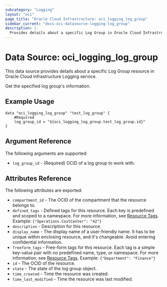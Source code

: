```yaml
---
subcategory: "Logging"
layout: "oci"
page_title: "Oracle Cloud Infrastructure: oci_logging_log_group"
sidebar_current: "docs-oci-datasource-logging-log_group"
description: |-
  Provides details about a specific Log Group in Oracle Cloud Infrastructure Logging service
---
```


# Data Source: oci_logging_log_group
This data source provides details about a specific Log Group resource in Oracle Cloud Infrastructure Logging service.

Get the specified log group's information.

## Example Usage

```hcl
data "oci_logging_log_group" "test_log_group" {
	#Required
	log_group_id = "${oci_logging_log_group.test_log_group.id}"
}
```

## Argument Reference

The following arguments are supported:

* `log_group_id` - (Required) OCID of a log group to work with.


## Attributes Reference

The following attributes are exported:

* `compartment_id` - The OCID of the compartment that the resource belongs to.
* `defined_tags` - Defined tags for this resource. Each key is predefined and scoped to a namespace. For more information, see [Resource Tags](https://docs.cloud.oracle.com/iaas/Content/General/Concepts/resourcetags.htm).  Example: `{"Operations.CostCenter": "42"}` 
* `description` - Description for this resource.
* `display_name` - The display name of a user-friendly name. It has to be unique within enclosing resource, and it's changeable. Avoid entering confidential information. 
* `freeform_tags` - Free-form tags for this resource. Each tag is a simple key-value pair with no predefined name, type, or namespace. For more information, see [Resource Tags](https://docs.cloud.oracle.com/iaas/Content/General/Concepts/resourcetags.htm). Example: `{"Department": "Finance"}` 
* `id` - The OCID of the resource.
* `state` - The state of the log group object.
* `time_created` - Time the resource was created.
* `time_last_modified` - Time the resource was last modified.

